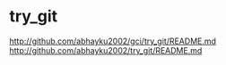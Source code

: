 # try_git
http://github.com/abhayku2002/gci/try_git/README.md
http://github.com/abhayku2002/try_git/README.md
